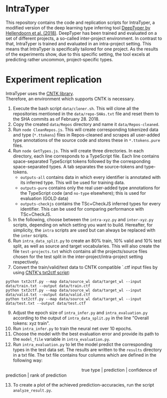 # IntraTyper

This repository contains the code and replication scripts for IntraTyper, a modified version of the deep learning type inferring tool [DeepTyper by Hellendoorn et al. (2018)](https://github.com/DeepTyper/DeepTyper).
DeepTyper has been trained and evaluated on a set of different projects, a so-called inter-project environment.
In contrast to that, IntraTyper is trained and evaluated in an intra-project setting.
This means that IntraTyper is specifically tailored for one project.
As the results of the experiments show, due to this specific setting, the tool excels at predicting rather uncommon, project-specific types. 

# Experiment replication

IntraTyper uses the [CNTK library](https://docs.microsoft.com/en-us/cognitive-toolkit/). \
Therefore, an environment which supports CNTK is necessary.

1. Execute the bash script `data/cloner.sh`. This will clone all the repositories mentioned in the `data/repo-SHAs.txt` file and reset them to the SHA commits as of February 28. 2018.
2. Copy the created `data/Repos` directory and name it `data/Repos-cleaned`.
3. Run `node CleanRepos.js`. This will create corresponding tokenized data and type (`*.ttokens`) files in Repos-cleaned and scrapes all user-added type annotations of the source code and stores these in `*.ttokens.pure` files.
4. Run `node GetTypes.js`. This will create three directories. In each directory, each line corresponds to a TypeScript file. Each line contains space-separated TypeScript tokens followed by the corresponding space-separated types. A tab separates the source-tokens and type-tokens.
   - `outputs-all` contains data in which every identifier is annotated with its inferred type. This will be used for training data.
   - `outputs-pure` contains only the real user-added type annotations for the TypeScript code (and `no-type` elsewhere); this is used for evaluation (GOLD data)
   - `outputs-checkjs` contains the TSc+CheckJS inferred types for every identifier. This can be used for comparing performance with TSc+CheckJS.
5. In the following, choose between the `intra-xyz.py` and `inter-xyz.py` scripts, depending on which setting you want to build. Hereafter, for simplicity, the `intra` scripts are used but can always be replaced with the `inter` scripts.
6. Run `intra_data_split.py` to create an 80% train, 10% valid and 10% test split, as well as source and target vocabularies. This will also create the file `test-projects.txt` which contains all the projects/source files chosen for the test split in the inter-project/intra-project setting respectively.
7. Convert the train/valid/test data to CNTK compatible `.ctf input files by using [CNTK's txt2ctf script](https://github.com/microsoft/CNTK/blob/master/Scripts/txt2ctf.py):
```
python txt2ctf.py --map data/source_wl data/target_wl --input data/train.txt --output data/train.ctf
python txt2ctf.py --map data/source_wl data/target_wl --input data/valid.txt --output data/valid.ctf
python txt2ctf.py --map data/source_wl data/target_wl --input data/test.txt --output data/test.ctf
```
9. Adjust the epoch size of `intra_infer.py` and `intra_evaluation.py` according to the output of `intra_data_split.py` in the line "Overall tokens: xyz train".
10. Run `intra_infer.py` to train the neural net over 10 epochs.
11. Choose the model with the best evaluation error and provide its path to the `model_file` variable in `intra_evaluation.py`.
12. Run `intra_evaluation.py` to let the model predict the corresponding types in the test data set. The results are written to the `results` directory in a txt file. The txt file contains four columns which are defined in the following way:

&nbsp; &nbsp; &nbsp; &nbsp; &nbsp; &nbsp; &nbsp; &nbsp; &nbsp; &nbsp; &nbsp; &nbsp; &nbsp; &nbsp; &nbsp; &nbsp; &nbsp; &nbsp; &nbsp; &nbsp; &nbsp; &nbsp; &nbsp; &nbsp; &nbsp; &nbsp; &nbsp; &nbsp; &nbsp; &nbsp; &nbsp;  true type | prediction | confidence of prediction | rank of prediction

13. To create a plot of the achieved prediction-accuracies, run the script `analyze_result.py`.
